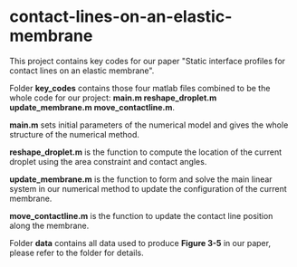 # contact-lines-on-an-elastic-membrane
This  project contains key codes for our paper "Static interface profiles for contact lines on an elastic membrane".

 Folder **key_codes** contains those four matlab files combined to be the whole code for our project: **main.m reshape_droplet.m update_membrane.m move_contactline.m**.

**main.m** sets initial parameters of the numerical model and gives the whole structure of the numerical method.

**reshape_droplet.m** is the function to compute the location of the current droplet using the area constraint and contact angles.

**update_membrane.m** is the function to form and solve the main linear system in our numerical method to update the configuration of the current membrane.

**move_contactline.m** is the function to update the contact line position along the membrane.

Folder **data** contains all data used to produce **Figure 3-5** in our paper, please refer to the folder for details.
